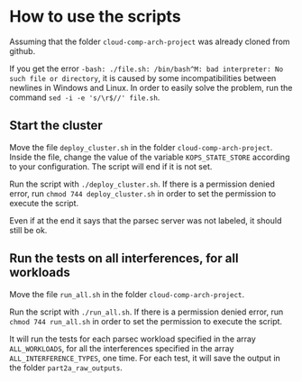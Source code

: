# How to use the scripts

Assuming that the folder `cloud-comp-arch-project` was already cloned from github.

If you get the error `-bash: ./file.sh: /bin/bash^M: bad interpreter: No such file or directory`, it is caused by some incompatibilities between newlines in Windows and Linux. In order to easily solve the problem, run the command `sed -i -e 's/\r$//' file.sh`.

## Start the cluster

Move the file `deploy_cluster.sh` in the folder `cloud-comp-arch-project`. \
Inside the file, change the value of the variable `KOPS_STATE_STORE` according to your configuration. The script will end if it is not set.

Run the script with `./deploy_cluster.sh`. If there is a permission denied error, run `chmod 744 deploy_cluster.sh` in order to set the permission to execute the script.

Even if at the end it says that the parsec server was not labeled, it should still be ok.

## Run the tests on all interferences, for all workloads

Move the file `run_all.sh` in the folder `cloud-comp-arch-project`.

Run the script with `./run_all.sh`. If there is a permission denied error, run `chmod 744 run_all.sh` in order to set the permission to execute the script.

It will run the tests for each parsec workload specified in the array `ALL_WORKLOADS`, for all the interferences specified in the array `ALL_INTERFERENCE_TYPES`, one time. For each test, it will save the output in the folder `part2a_raw_outputs`.